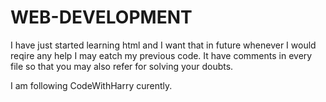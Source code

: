 # WEB-DEVELOPMENT

I have just started learning html and I want that in future whenever I would reqire any help I may eatch my previous code. It have comments in every file so that you may also refer for solving your doubts.

I am following CodeWithHarry curently.